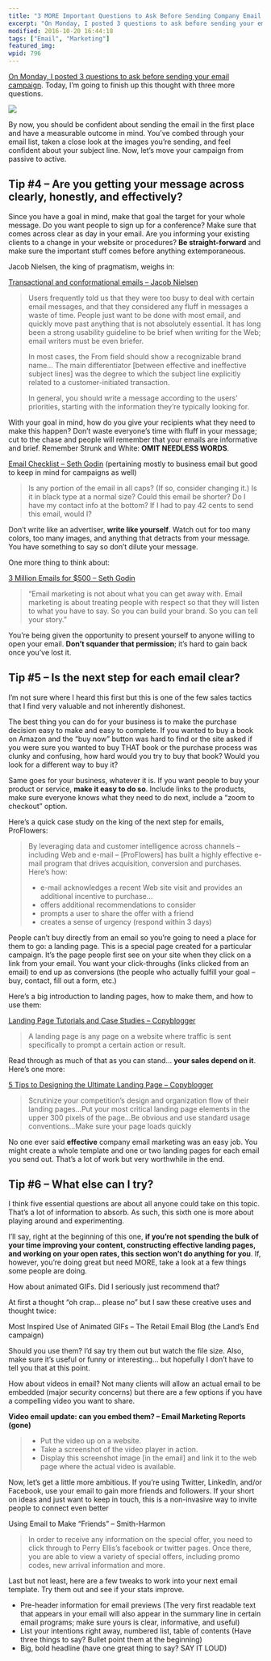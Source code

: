 ```yaml
---
title: "3 MORE Important Questions to Ask Before Sending Company Email Marketing"
excerpt: "On Monday, I posted 3 questions to ask before sending your email campaign. Today, I’m going to finish up this thought with three more questions."
modified: 2016-10-20 16:44:18
tags: ["Email", "Marketing"]
featured_img:
wpid: 796
---
```



[On Monday, I posted 3 questions to ask before sending your email campaign](/3-important-questions-to-ask-before-sending-an-email-campaign/). Today, I’m going to finish up this thought with three more questions.

![](/_images/2009/06/not-email.jpg)

By now, you should be confident about sending the email in the first place and have a measurable outcome in mind. You’ve combed through your email list, taken a close look at the images you’re sending, and feel confident about your subject line. Now, let’s move your campaign from passive to active.

Tip #4 – Are you getting your message across clearly, honestly, and effectively?
--------------------------------------------------------------------------------

Since you have a goal in mind, make that goal the target for your whole message. Do you want people to sign up for a conference? Make sure that comes across clear as day in your email. Are you informing your existing clients to a change in your website or procedures? **Be straight-forward** and make sure the important stuff comes before anything extemporaneous.

Jacob Nielsen, the king of pragmatism, weighs in:

[Transactional and conformational emails – Jacob Nielsen](http://www.useit.com/alertbox/confirmation-email.html)

> Users frequently told us that they were too busy to deal with certain email messages, and that they considered any fluff in messages a waste of time. People just want to be done with most email, and quickly move past anything that is not absolutely essential. It has long been a strong usability guideline to be brief when writing for the Web; email writers must be even briefer.
>
> In most cases, the From field should show a recognizable brand name… The main differentiator \[between effective and ineffective subject lines\] was the degree to which the subject line explicitly related to a customer-initiated transaction.
>
> In general, you should write a message according to the users’ priorities, starting with the information they’re typically looking for.

With your goal in mind, how do you give your recipients what they need to make this happen? Don’t waste everyone’s time with fluff in your message; cut to the chase and people will remember that your emails are informative and brief. Remember Strunk and White: **OMIT NEEDLESS WORDS**.

[Email Checklist – Seth Godin](http://sethgodin.typepad.com/seths_blog/2008/06/email-checklist.html) (pertaining mostly to business email but good to keep in mind for campaigns as well)

> Is any portion of the email in all caps? (If so, consider changing it.) Is it in black type at a normal size? Could this email be shorter? Do I have my contact info at the bottom? If I had to pay 42 cents to send this email, would I?

Don’t write like an advertiser, **write like yourself**. Watch out for too many colors, too many images, and anything that detracts from your message. You have something to say so don’t dilute your message.

One more thing to think about:

[3 Million Emails for $500 – Seth Godin]()

> “Email marketing is not about what you can get away with. Email marketing is about treating people with respect so that they will listen to what you have to say. So you can build your brand. So you can tell your story.”

You’re being given the opportunity to present yourself to anyone willing to open your email. **Don’t squander that permission**; it’s hard to gain back once you’ve lost it.

Tip #5 – Is the next step for each email clear?
-----------------------------------------------

I’m not sure where I heard this first but this is one of the few sales tactics that I find very valuable and not inherently dishonest.

The best thing you can do for your business is to make the purchase decision easy to make and easy to complete. If you wanted to buy a book on Amazon and the “buy now” button was hard to find or the site asked if you were sure you wanted to buy THAT book or the purchase process was clunky and confusing, how hard would you try to buy that book? Would you look for a different way to buy it?

Same goes for your business, whatever it is. If you want people to buy your product or service, **make it easy to do so**. Include links to the products, make sure everyone knows what they need to do next, include a “zoom to checkout” option.

Here’s a quick case study on the king of the next step for emails, ProFlowers:

> By leveraging data and customer intelligence across channels – including Web and e-mail – \[ProFlowers\] has built a highly effective e-mail program that drives acquisition, conversion and purchases. Here’s how:
>
> - e-mail acknowledges a recent Web site visit and provides an additional incentive to purchase…
> - offers additional recommendations to consider
> - prompts a user to share the offer with a friend
> - creates a sense of urgency (respond within 3 days)

People can’t buy directly from an email so you’re going to need a place for them to go: a landing page. This is a special page created for a particular campaign. It’s the page people first see on your site when they click on a link from your email. You want your click-throughs (links clicked from an email) to end up as conversions (the people who actually fulfill your goal – buy, contact, fill out a form, etc.)

Here’s a big introduction to landing pages, how to make them, and how to use them:

[Landing Page Tutorials and Case Studies – Copyblogger](http://www.copyblogger.com/landing-pages/)

> A landing page is any page on a website where traffic is sent specifically to prompt a certain action or result.

Read through as much of that as you can stand… **your sales depend on it**. Here’s one more:

[5 Tips to Designing the Ultimate Landing Page – Copyblogger](http://www.copyblogger.com/seal-the-deal-part-ii-5-tips-to-designing-the-ultimate-landing-page/)

> Scrutinize your competition’s design and organization flow of their landing pages…Put your most critical landing page elements in the upper 300 pixels of the page…Be obvious and use standard usage conventions…Make sure your page loads quickly

No one ever said **effective** company email marketing was an easy job. You might create a whole template and one or two landing pages for each email you send out. That’s a lot of work but very worthwhile in the end.

Tip #6 – What else can I try?
-----------------------------

I think five essential questions are about all anyone could take on this topic. That’s a lot of information to absorb. As such, this sixth one is more about playing around and experimenting.

I’ll say, right at the beginning of this one, **if you’re not spending the bulk of your time improving your content, constructing effective landing pages, and working on your open rates, this section won’t do anything for you**. If, however, you’re doing great but need MORE, take a look at a few things some people are doing.

How about animated GIFs. Did I seriously just recommend that?

At first a thought “oh crap… please no” but I saw these creative uses and thought twice:

Most Inspired Use of Animated GIFs – The Retail Email Blog (the Land’s End campaign)

Should you use them? I’d say try them out but watch the file size. Also, make sure it’s useful or funny or interesting… but hopefully I don’t have to tell you that at this point.

How about videos in email? Not many clients will allow an actual email to be embedded (major security concerns) but there are a few options if you have a compelling video you want to share.

**Video email update: can you embed them? – Email Marketing Reports (gone)**

> - Put the video up on a website.
> - Take a screenshot of the video player in action.
> - Display this screenshot image \[in the email\] and link it to the web page where the actual video is available.

Now, let’s get a little more ambitious. If you’re using Twitter, LinkedIn, and/or Facebook, use your email to gain more friends and followers. If your short on ideas and just want to keep in touch, this is a non-invasive way to invite people to connect even better

Using Email to Make “Friends” – Smith-Harmon

> In order to receive any information on the special offer, you need to click through to Perry Ellis’s facebook or twitter pages. Once there, you are able to view a variety of special offers, including promo codes, new arrival information and more.

Last but not least, here are a few tweaks to work into your next email template. Try them out and see if your stats improve.

- Pre-header information for email previews (The very first readable text that appears in your email will also appear in the summary line in certain email programs; make sure yours is clear, informative, and useful)
- List your intentions right away, numbered list, table of contents (Have three things to say? Bullet point them at the beginning)
- Big, bold headline (have one great thing to say? SAY IT LOUD)
